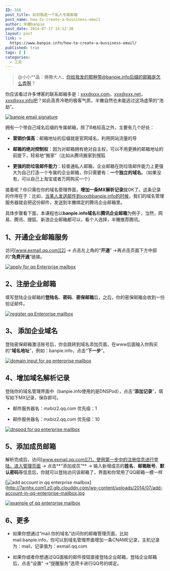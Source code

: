 ```yaml
---
ID: 160
post_title: 如何锻造一个私人专属邮箱
post_name: how-to-create-a-bussiness-email
author: 半撇banpie
post_date: 2014-07-17 14:52:38
layout: post
link: >
  https://www.banpie.info/how-to-create-a-bussiness-email/
published: true
tags: [ ]
categories:
  - 工具
---
```

> @小小**晶：撇撇大人，你给我发的那种带@banpie.info后缀的邮箱是怎么弄啊？

你应该看过许多博客的联系邮箱多是：xxx@xxx.com，xxx@xxx.net，xxx@xxx.info吧？如此高贵冷艳的极客气质，半撇自然也未能逃过这场虚荣的“浩劫”。

[![banpie email signature][1]][1]

拥有一个带自己域名后缀的专属邮箱，除了B格较高之外，主要有几个好处：

*   **营销价值高**：邮箱地址的后缀就是官网域名，利用网站流量的导

*   **邮箱的绝对控制权**：因为对邮箱拥有绝对自主权，可以不用更换的邮箱地址的前提下，轻易地“搬家”（比如从腾讯搬家到搜狐

*   **更强的防垃圾邮件能力**：较普通私人邮箱，企业邮箱在防垃圾邮件能力上更强大为自己打造一个专属的企业邮箱，你只需要有：**一个独立的域名**。（如果没有，可以自己上淘宝或者万网购买一个）

接着呢？你只需在你的域名管理界面，**增加一条MX解析记录**就OK了。这条记录的作用在于：比如，当某人发送邮件到xxx@banpie.info的时候，我们的域名管理服务器就会把这份邮件，发送到半撇绑定的腾讯企业邮箱里。

具体步骤看下面，本课程也以**banpie.info域名**和**腾讯企业邮箱**为例子，当然，网易、腾讯、搜狐、新浪企业邮箱都可以，看个人选择，半撇推荐腾讯。

## 1、开通企业邮箱服务

访问[www.exmail.qq.com][2] -> 点击左上角的“**开通**” ->再点击页面下方中部的“**免费开通**”链接。

[![apply for qq Enterprise mailbox][3]][3]

## 2、注册企业邮箱

填写登陆企业邮箱的**登陆名**、**密码**、**密保邮箱**后，之后，你的密保邮箱会收到一份验证邮件。

[![register qq Enterprise mailbox][4]][4]

## 3、 添加企业域名

登陆密保邮箱激活账号后，你会跳转到域名添加页面，在www后面输入你购买的“**域名地址**”，例如：banpie.info，点击“**下一步**”。

[![domain input for qq enterprise mailbox][5]][5]

## 4、增加域名解析记录

登陆你的域名管理界面中（banpie.info使用的是DNSPod），点击“**添加记录**”，填写如下MX记录，保存即可。

*   邮件服务器名：mxbiz2.qq.com 优先级：1

*   邮件服务器名：mxbiz2.qq.com 优先级：10

[![dnspod for qq enterprise mailbox][6]][6]

## 5、添加成员邮箱

解析完成后，访问[www.exmail.qq.com][7]，使用第一步中的注册信息进行登陆，进入管理页面 -> 点击**“添加成员”** -> 输入新增成员的**姓名**、**邮箱账号**、**默认密码**等信息后，你就可以登陆访问该邮箱了，界面和你常用了QQ邮箱一模一样

[![add account in qq enterprise mailbox][8]](http://7arnhx.com1.z0.glb.clouddn.com/wp-content/uploads/2014/07/add-account-in-qq-enterprise-mailbox.jpg

[![example of qq enterprise mailbox][9]][9]

## 6、更多

*   如果你想通过“mail.你的域名”访问你的邮箱管理页面，比如mail.banpie.info，你可以到域名管理界面增加一条CNAME记录，主机记录为：mail，记录值为：exmail.qq.com

*   如果你或者你想通过QQ面板的邮件按钮直接登陆企业邮箱，登陆企业邮箱后，点击“设置” ->“提醒服务”选项卡进行QQ号的绑定。

 [1]: http://www.banpie.info/wp-content/uploads/2018/11/banpie-email-signature.jpg
 [2]: http://exmail.qq.com/
 [3]: http://7arnhx.com1.z0.glb.clouddn.com/wp-content/uploads/2014/07/apply-for-qq-Enterprise-mailbox.jpg
 [4]: http://7arnhx.com1.z0.glb.clouddn.com/wp-content/uploads/2014/07/register-qq-Enterprise-mailbox.jpg
 [5]: http://7arnhx.com1.z0.glb.clouddn.com/wp-content/uploads/2014/07/domain-input-for-qq-enterprise-mailbox.jpg
 [6]: http://7arnhx.com1.z0.glb.clouddn.com/wp-content/uploads/2014/07/dnspod-for-qq-enterprise-mailbox.jpg
 [7]: http://www.exmail.qq.com/
 [8]: http://7arnhx.com1.z0.glb.clouddn.com/wp-content/uploads/2014/07/add-account-in-qq-enterprise-mailbox.jpg
 [9]: http://7arnhx.com1.z0.glb.clouddn.com/wp-content/uploads/2014/07/example-of-qq-enterprise-mailbox.jpg
<!--stackedit_data:
eyJoaXN0b3J5IjpbLTE4NTA3MzYwNDVdfQ==
-->